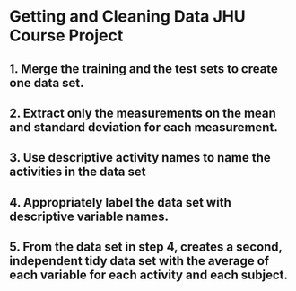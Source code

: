 # Getting and Cleaning Data  JHU Course Project

## 1. Merge the training and the test sets to create one data set.
## 2. Extract only the measurements on the mean and standard deviation for each measurement.
## 3. Use descriptive activity names to name the activities in the data set
## 4. Appropriately label the data set with descriptive variable names.
## 5. From the data set in step 4, creates a second, independent tidy data set with the average of each variable for each activity and each subject.
